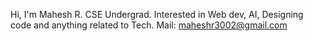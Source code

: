 Hi, I'm Mahesh R.
CSE Undergrad.
Interested in Web dev, AI, Designing code and anything related to Tech.
Mail: maheshr3002@gmail.com
